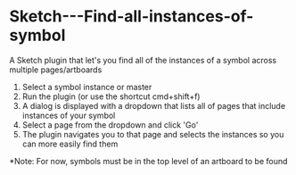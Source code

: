 # Sketch---Find-all-instances-of-symbol
A Sketch plugin that let's you find all of the instances of a symbol across multiple pages/artboards

1. Select a symbol instance or master
2. Run the plugin (or use the shortcut cmd+shift+f)
3. A dialog is displayed with a dropdown that lists all of pages that include instances of your symbol
4. Select a page from the dropdown and click 'Go'
5. The plugin navigates you to that page and selects the instances so you can more easily find them

*Note: For now, symbols must be in the top level of an artboard to be found
